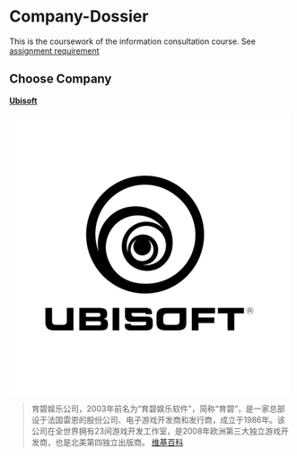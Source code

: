 # Company-Dossier

This is the coursework of the information consultation course. See [assignment requirement ](/Company%20Dossier%20Building.md)

## Choose Company

**[Ubisoft](www.ubisoft.com)** 

![Ubisoft Logo](src/ubisoftlogo.png)

> 育碧娱乐公司，2003年前名为“育碧娱乐软件”，简称“育碧”，是一家总部设于法国雷恩的股份公司、电子游戏开发商和发行商，成立于1986年。该公司在全世界拥有23间游戏开发工作室，是2008年欧洲第三大独立游戏开发商，也是北美第四独立出版商。 [维基百科](https://zh.wikipedia.org/zh-cn/%E8%82%B2%E7%A2%A7)

